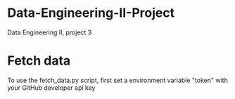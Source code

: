 # Data-Engineering-II-Project

Data Engineering II, project 3

# Fetch data

To use the fetch_data.py script, first set a environment variable "token" with your GitHub developer api key

